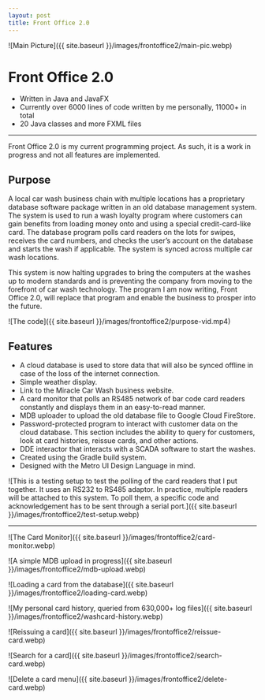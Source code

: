 ```yaml
---
layout: post
title: Front Office 2.0
---
```


![Main Picture]({{ site.baseurl }}/images/frontoffice2/main-pic.webp)

# Front Office 2.0

- Written in Java and JavaFX
- Currently over 6000 lines of code written by me personally, 11000+ in total
- 20 Java classes and more FXML files

---

Front Office 2.0 is my current programming project. As such, it is a work in progress and not all features are implemented.

## Purpose

A local car wash business chain with multiple locations has a proprietary database software package written in an old database management system. The system is used to run a wash loyalty program where customers can gain benefits from loading money onto and using a special credit-card-like card. The database program polls card readers on the lots for swipes, receives the card numbers, and checks the user’s account on the database and starts the wash if applicable. The system is synced across multiple car wash locations.

This system is now halting upgrades to bring the computers at the washes up to modern standards and is preventing the company from moving to the forefront of car wash technology. The program I am now writing, Front Office 2.0, will replace that program and enable the business to prosper into the future.

![The code]({{ site.baseurl }}/images/frontoffice2/purpose-vid.mp4)

## Features

- A cloud database is used to store data that will also be synced offline in case of the loss of the internet connection.
- Simple weather display.
- Link to the Miracle Car Wash business website.
- A card monitor that polls an RS485 network of bar code card readers constantly and displays them in an easy-to-read manner.
- MDB uploader to upload the old database file to Google Cloud FireStore.
- Password-protected program to interact with customer data on the cloud database. This section includes the ability to query for customers, look at card histories, reissue cards, and other actions.
- DDE interactor that interacts with a SCADA software to start the washes.
- Created using the Gradle build system.
- Designed with the Metro UI Design Language in mind.

![This is a testing setup to test the polling of the card readers that I put together. It uses an RS232 to RS485 adaptor. In practice, multiple readers will be attached to this system. To poll them, a specific code and acknowledgement has to be sent through a serial port.]({{ site.baseurl }}/images/frontoffice2/test-setup.webp)

---

![The Card Monitor]({{ site.baseurl }}/images/frontoffice2/card-monitor.webp)

![A simple MDB upload in progress]({{ site.baseurl }}/images/frontoffice2/mdb-upload.webp)

![Loading a card from the database]({{ site.baseurl }}/images/frontoffice2/loading-card.webp)

![My personal card history, queried from 630,000+ log files]({{ site.baseurl }}/images/frontoffice2/washcard-history.webp)

![Reissuing a card]({{ site.baseurl }}/images/frontoffice2/reissue-card.webp)

![Search for a card]({{ site.baseurl }}/images/frontoffice2/search-card.webp)

![Delete a card menu]({{ site.baseurl }}/images/frontoffice2/delete-card.webp)
